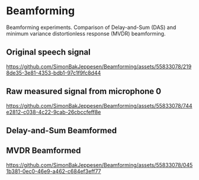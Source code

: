 # Beamforming
Beamforming experiments. Comparison of Delay-and-Sum (DAS)  and minimum variance distortionless response (MVDR) beamforming.

## Original speech signal 
https://github.com/SimonBakJeppesen/Beamforming/assets/55833078/2198de35-3e81-4353-bdb1-97c1f9fc8d44

## Raw measured signal from microphone 0
https://github.com/SimonBakJeppesen/Beamforming/assets/55833078/744e2812-c038-4c22-9cab-26cbccfeff8e

## Delay-and-Sum Beamformed

## MVDR Beamformed
https://github.com/SimonBakJeppesen/Beamforming/assets/55833078/0451b381-0ec0-46e9-a462-c684ef3eff77

